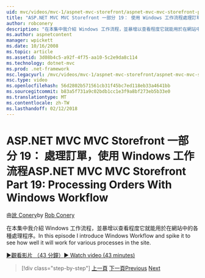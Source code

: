 ```yaml
---
uid: mvc/videos/mvc-1/aspnet-mvc-storefront/aspnet-mvc-mvc-storefront-part-19-processing-orders-with-windows-workflow
title: "ASP.NET MVC MVC Storefront 一部分 19： 使用 Windows 工作流程處理訂單 |Microsoft 文件"
author: robconery
description: "在本集中我介紹 Windows 工作流程，並暴增以查看程度它就能用於在網站中的各種處理程序。"
ms.author: aspnetcontent
manager: wpickett
ms.date: 10/16/2008
ms.topic: article
ms.assetid: 3d08b4c5-a92f-4f75-aa10-5c2e9da8c114
ms.technology: dotnet-mvc
ms.prod: .net-framework
msc.legacyurl: /mvc/videos/mvc-1/aspnet-mvc-storefront/aspnet-mvc-mvc-storefront-part-19-processing-orders-with-windows-workflow
msc.type: video
ms.openlocfilehash: 56d2802b571561cb31f45bc7ed118eb33a4641bb
ms.sourcegitcommit: b83a5f731a9c02bdb1cc1e3f9a8bf273eb5b33e0
ms.translationtype: MT
ms.contentlocale: zh-TW
ms.lasthandoff: 02/12/2018
---
```

<a name="aspnet-mvc-mvc-storefront-part-19-processing-orders-with-windows-workflow"></a><span data-ttu-id="336d8-103">ASP.NET MVC MVC Storefront 一部分 19： 處理訂單，使用 Windows 工作流程</span><span class="sxs-lookup"><span data-stu-id="336d8-103">ASP.NET MVC MVC Storefront Part 19: Processing Orders With Windows Workflow</span></span>
====================
<span data-ttu-id="336d8-104">由[訛 Conery](https://github.com/robconery)</span><span class="sxs-lookup"><span data-stu-id="336d8-104">by [Rob Conery](https://github.com/robconery)</span></span>

<span data-ttu-id="336d8-105">在本集中我介紹 Windows 工作流程，並暴增以查看程度它就能用於在網站中的各種處理程序。</span><span class="sxs-lookup"><span data-stu-id="336d8-105">In this episode I introduce Windows Workflow and spike it to see how well it will work for various processes in the site.</span></span>

[<span data-ttu-id="336d8-106">&#9654;觀看影片 （43 分鐘）</span><span class="sxs-lookup"><span data-stu-id="336d8-106">&#9654; Watch video (43 minutes)</span></span>](https://channel9.msdn.com/Blogs/ASP-NET-Site-Videos/aspnet-mvc-mvc-storefront-part-19-processing-orders-with-windows-workflow)

>[!div class="step-by-step"]
<span data-ttu-id="336d8-107">[上一頁](aspnet-mvc-storefront-part-18-creating-an-experience.md)
[下一頁](aspnet-mvc-storefront-part-19a-windows-workflow-followup.md)</span><span class="sxs-lookup"><span data-stu-id="336d8-107">[Previous](aspnet-mvc-storefront-part-18-creating-an-experience.md)
[Next](aspnet-mvc-storefront-part-19a-windows-workflow-followup.md)</span></span>
